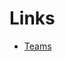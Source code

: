 # Links
- [Teams](
https://teams.microsoft.com/l/channel/19:UEB7iKilbJe5BvTgWrSTzhawCTB3nGIkFwL07Ldnafo1@thread.tacv2/Allgemein?groupId=71264279-8451-4b70-b849-d33ec55945f7&tenantId=91fc072c-edef-4f97-bdc5-cfb67718ae3a
)